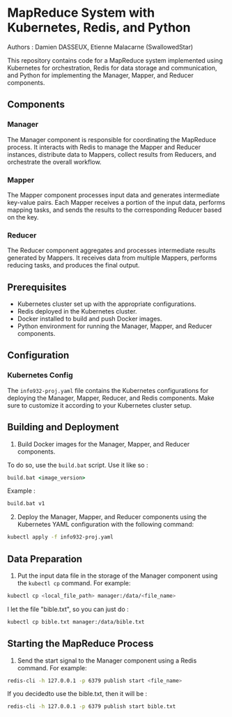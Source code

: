 # MapReduce System with Kubernetes, Redis, and Python

Authors : Damien DASSEUX, Etienne Malacarne (SwallowedStar)

This repository contains code for a MapReduce system implemented using Kubernetes for orchestration, Redis for data storage and communication, and Python for implementing the Manager, Mapper, and Reducer components.

## Components

### Manager

The Manager component is responsible for coordinating the MapReduce process. It interacts with Redis to manage the Mapper and Reducer instances, distribute data to Mappers, collect results from Reducers, and orchestrate the overall workflow.

### Mapper

The Mapper component processes input data and generates intermediate key-value pairs. Each Mapper receives a portion of the input data, performs mapping tasks, and sends the results to the corresponding Reducer based on the key.

### Reducer

The Reducer component aggregates and processes intermediate results generated by Mappers. It receives data from multiple Mappers, performs reducing tasks, and produces the final output.

## Prerequisites

- Kubernetes cluster set up with the appropriate configurations.
- Redis deployed in the Kubernetes cluster.
- Docker installed to build and push Docker images.
- Python environment for running the Manager, Mapper, and Reducer components.

## Configuration

### Kubernetes Config

The `info932-proj.yaml` file contains the Kubernetes configurations for deploying the Manager, Mapper, Reducer, and Redis components. Make sure to customize it according to your Kubernetes cluster setup.

## Building and Deployment

1. Build Docker images for the Manager, Mapper, and Reducer components.

To do so, use the `build.bat` script. Use it like so :
```bat 
build.bat <image_version>
```
Example : 
```bat 
build.bat v1
```

2. Deploy the Manager, Mapper, and Reducer components using the Kubernetes YAML configuration with the following command:

```bash 
kubectl apply -f info932-proj.yaml
```

## Data Preparation

1. Put the input data file in the storage of the Manager component using the `kubectl cp` command. For example:

```bash 
kubectl cp <local_file_path> manager:/data/<file_name>
```

I let the file "bible.txt", so you can just do :

```bash 
kubectl cp bible.txt manager:/data/bible.txt
```


## Starting the MapReduce Process

1. Send the start signal to the Manager component using a Redis command. For example:

```bash
redis-cli -h 127.0.0.1 -p 6379 publish start <file_name>
```

If you decidedto use the bible.txt, then it will be : 

```bash
redis-cli -h 127.0.0.1 -p 6379 publish start bible.txt
```

